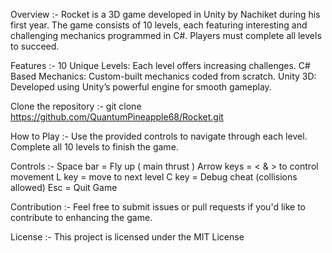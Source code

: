 Overview :-
Rocket is a 3D game developed in Unity by Nachiket during his first year. The game consists of 10 levels, each featuring interesting and challenging mechanics programmed in C#. Players must complete all levels to succeed.

Features :-
10 Unique Levels: Each level offers increasing challenges.
C# Based Mechanics: Custom-built mechanics coded from scratch.
Unity 3D: Developed using Unity’s powerful engine for smooth gameplay.

Clone the repository :-
git clone https://github.com/QuantumPineapple68/Rocket.git

How to Play :-
Use the provided controls to navigate through each level.
Complete all 10 levels to finish the game.

Controls :-
Space bar = Fly up ( main thrust )
Arrow keys = < & > to control movement
L key = move to next level
C key = Debug cheat (collisions allowed)
Esc = Quit Game

Contribution :-
Feel free to submit issues or pull requests if you'd like to contribute to enhancing the game.

License :-
This project is licensed under the MIT License
